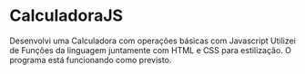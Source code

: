 # CalculadoraJS
Desenvolvi uma Calculadora com operações básicas com Javascript
Utilizei de Funções da linguagem juntamente com HTML e CSS para estilização.
O programa está funcionando como previsto.
